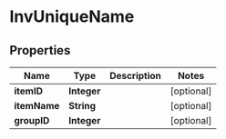 
# InvUniqueName

## Properties
Name | Type | Description | Notes
------------ | ------------- | ------------- | -------------
**itemID** | **Integer** |  |  [optional]
**itemName** | **String** |  |  [optional]
**groupID** | **Integer** |  |  [optional]




